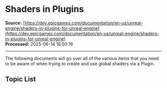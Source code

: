 # Shaders in Plugins

**Source:** [https://dev.epicgames.com/documentation/en-us/unreal-engine/shaders-in-plugins-for-unreal-engine](https://dev.epicgames.com/documentation/en-us/unreal-engine/shaders-in-plugins-for-unreal-engine)  
**Processed:** 2025-06-14 16:50:16

---

The following documents will go over all of the various items that you need to be aware of when trying to create and use global shaders via a Plugin.

## Topic List